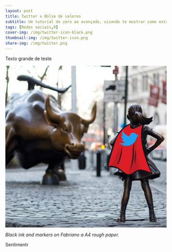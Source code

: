 ```yaml
---
layout: post
title: Twitter x Bolsa de valores
subtitle: Um tutorial do zero ao avançado, visando te mostrar como extrair informações relevantes de uma das redes sociais que mais cresce na atualidade.
tags: [Redes sociais,R]
cover-img: /img/twitter-icon-black.png
thumbnail-img: /img/twitter-icon.png
share-img: /img/twitter.png
---
```


Texto grande de teste

<img src="/img/twitter.png" alt="Twitter" align="center"/>

*Black ink and markers on Fabriano a A4 rough paper.*

Sentimentr


